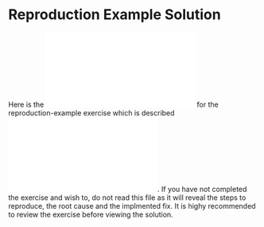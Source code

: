 # Reproduction Example Solution
Here is the ![solution](./solution.md) for the reproduction-example exercise which is described ![here](../start/README.md).  If you have not completed the exercise and wish to, do not read this file as it will reveal the steps to reproduce, the root cause and the implmented fix.  It is highy recommended to review the exercise before viewing the solution.